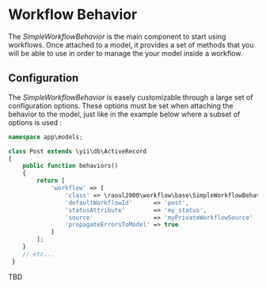 # Workflow Behavior

The *SimpleWorkflowBehavior* is the main component to start using workflows. Once attached to
a model, it provides a set of methods that you will be able to use in order to manage the your model inside a workflow.

## Configuration

The *SimpleWorkflowBehavior* is easely customizable through a large set of configuration options. These options must be
set when attaching the behavior to the model, just like in the example below where a subset of options is used :

```php
namespace app\models;

class Post extends \yii\db\ActiveRecord
{
    public function behaviors()
    {
        return [
        	'workflow' => [
        		'class' => \raoul2000\workflow\base\SimpleWorkflowBehavior::className(),
        		'defaultWorkflowId'      => 'post',
        		'statusAttribute'        => 'my_status',
        		'source'                 => 'myPrivateWorkflowSource'
        		'propagateErrorsToModel' => true
    	    ]
        ];
    }    
 	// etc...
 }
 ```
 
 TBD